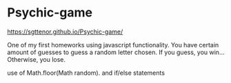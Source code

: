 # Psychic-game

https://sgttenor.github.io/Psychic-game/

One of my first homeworks using javascript functionality. You have certain amount of guesses to guess a random letter chosen. If you guess, 
you win... Otherwise, you lose.

use of Math.floor(Math random). and if/else statements
